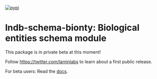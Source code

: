 [![pypi](https://img.shields.io/pypi/v/lndb_schema_biology?color=%2334D058&label=pypi%20package)](https://pypi.org/project/lndb_schema_biology)

# lndb-schema-bionty: Biological entities schema module

This package is in private beta at this moment!

Follow https://twitter.com/laminlabs to learn about a first public release.

For beta users: Read the [docs](https://lamin.ai/docs/lndb-schema-biology).
